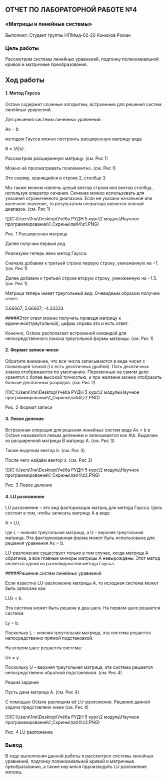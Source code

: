 

## ОТЧЕТ ПО ЛАБОРАТОРНОЙ РАБОТЕ №4


### «Матрицы и линейные системы»


Выполнил: Студент группы НПМмд-02-20 Конюхов Роман


### Цель работы


Рассмотрим системы линейных уравнений, подгонку полиномиальной кривой и матричные преобразования.


## Ход работы


#### 1. Метод Гаусса


Octave содержит сложные алгоритмы, встроенные для решения систем
линейных уравнений.


Для решения системы линейных уравнений:


Ax = b


методом Гаусса можно построить расширенную матрицу вида


B = (A|b).


Рассмотрим расширенную матрицу. (см. Рис 1)


Можно её просматривать поэлементно. (см. Рис 1)


Это скаляр, хранящийся в строке 2, столбце 3.


Мы также можем извлечь целый вектор строки или вектор столбца, используя оператор сечения. Сечение можно использовать для указания
ограниченного диапазона. Если не указано начальное или конечное значение, то результатом оператора является полный диапазон. (см. Рис 1)


![](C:\Users\1пк\Desktop\Учёба РУДН 5 курс\2 модуль\Научное программирование\1_Скрины\лаб4\z1.PNG)


Рис. 1 Расширенная матрица


Далее получим первый ряд.


Реализуем теперь явно метод Гаусса.


Сначала добавим к третьей строке первую строку, умноженную на −1. (см. Рис 1)


Далее добавим к третьей строке вторую строку, умноженную на −1.5. (см. Рис 1)


Матрица теперь имеет треугольный вид. Очевидным образом получим ответ:


5.66667; 5.66667; -4.33333


#####Этот ответ можно получить приведя матрицу к единичной(треугольной), цифры справа это и есть ответ.


Конечно, Octave располагает встроенной командой для непосредственного
поиска треугольной формы матрицы. (см. Рис 1)


#### 2.	Формат записи чисел


Обратите внимание, что все числа записываются в виде чисел с плавающей
точкой (то есть десятичных дробей). Пять десятичных знаков отображаются по умолчанию. Переменные на самом деле хранятся с более высокой
точностью, и при желании можно отобразить больше десятичных разрядов. (см. Рис 2)


![](C:\Users\1пк\Desktop\Учёба РУДН 5 курс\2 модуль\Научное программирование\1_Скрины\лаб4\z2.PNG)


Рис. 2 Формат записи


#### 3. Левое деление


Встроенная операция для решения линейных систем вида Ax = b в Octave
называется левым делением и записывается как A\b. Выделим из расширенной матрицы B матрицу A. (см. Рис 3)


Также выделим вектор b. (см. Рис 3)


После чего найдём вектор x. (см. Рис 3)


![](C:\Users\1пк\Desktop\Учёба РУДН 5 курс\2 модуль\Научное программирование\1_Скрины\лаб4\z2.PNG)
 
 
 Рис. 3 Левое деление
 
 
#### 4.	LU разложение


LU разложение – это вид факторизации матриц для метода Гаусса. Цель
состоит в том, чтобы записать матрицу A в виде


A = LU,


где L – нижняя треугольная матрица, а U – верхняя треугольная матрица. Эта факторизованная форма может быть использована для решения
уравнения Ax = b.

LU-разложение существует только в том случае, когда матрица A обратима,
а все главные миноры матрицы A невырождены. Этот метод является одной
из разновидностей метода Гаусса.


#####Решение систем линейных уравнений


Если известно LU-разложение матрицы A, то исходная система может быть
записана как:


LUx = b.


Эта система может быть решена в два шага. На первом шаге решается система:


Ly = b.


Поскольку L – нижняя треугольная матрица, эта система решается непосредственно прямой подстановкой.


На втором шаге решается система:


Ux = y.


Поскольку U – верхняя треугольная матрица, эта система решается непосредственно обратной подстановкой. (см. Рис 4)


Решим задание


Пусть дана матрица A. (см. Рис 4)


С помощью Octave распишим её LU-разложение. Решение данной задачи представлено ниже (см. Рис 4)


![](C:\Users\1пк\Desktop\Учёба РУДН 5 курс\2 модуль\Научное программирование\1_Скрины\лаб4\z3.PNG)
 
 
Рис. 4 	LU разложение


### Вывод


В ходе выполнения данной работы я рассмотрел системы линейных уравнений, подгонку полиномиальной кривой и матричные преобразования, а также научился прроизводить LU разложение матриц.